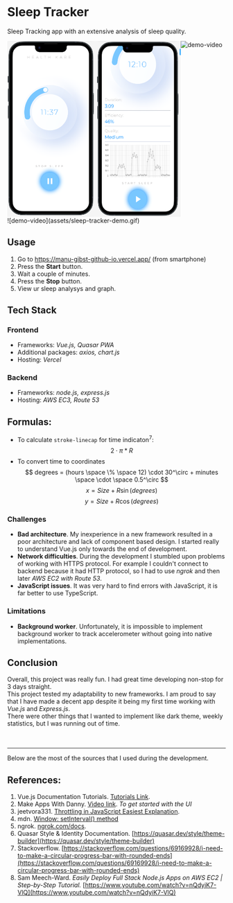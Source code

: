 # Sleep Tracker
<p>Sleep Tracking app with an extensive analysis of sleep quality.</p>
<div style="display: flex;">
<img src="assets/image.png" alt="screenshot-1" width="200" />
<img src="assets/image-1.png" alt="screenshot-2" width="200" />
<img src="assets/sleep-tracker-demo.gif" alt="demo-video" width="200" />
</div>
![demo-video](assets/sleep-tracker-demo.gif)

## Usage
1. Go to https://manu-gibst-github-io.vercel.app/ (from smartphone)
2. Press the **Start** button.
3. Wait a couple of minutes. 
4. Press the **Stop** button. 
5. View ur sleep analysys and graph. 
## Tech Stack
### Frontend
- Frameworks: *Vue.js, Quasar PWA*
- Additional packages: *axios, chart.js*
- Hosting: *Vercel*
### Backend
- Frameworks: *node.js, express.js*
- Hosting: *AWS EC3, Route 53*

## Formulas:
* To calculate `stroke-linecap` for time indicaton$^7$:
$$
2 \cdot \pi * R
$$
* To convert time to coordinates
$$
degrees = (hours \space \% \space 12) \cdot 30^\circ + minutes \space \cdot \space 0.5^\circ
$$
$$
x = Size + R \sin(degrees)
$$
$$
y = Size + R \cos(degrees)
$$

### Challenges
- **Bad architecture**. My inexperience in a new framework resulted in a poor architecture and lack of component based design. I started really to understand Vue.js only towards the end of development. 
- **Network difficulties**. During the development I stumbled upon problems of working with HTTPS protocol. For example I couldn't connect to backend because it had HTTP protocol, so I had to use *ngrok* and then later *AWS EC2 with Route 53*. 
- **JavaScript issues**. It was very hard to find errors with JavaScript, it is far better to use TypeScript. 
### Limitations
- **Background worker**. Unfortunately, it is impossible to implement background worker to track accelerometer without going into native implementations. 
## Conclusion
Overall, this project was really fun. I had great time developing non-stop for 3 days straight. <br>
This project tested my adaptability to new frameworks. I am proud to say that I have made a decent app despite it being my first time working with *Vue.js* and *Express.js*. <br>
There were other things that I wanted to implement like dark theme, weekly statistics, but I was running out of time. 
<br><br><br>
<hr>
Below are the most of the sources that I used during the development. 

## References:
1. Vue.js Documentation Tutorials. [Tutorials Link](https://vuejs.org/tutorial/). 
2. Make Apps With Danny. [Video link](https://www.youtube.com/watch?v=PjCqsf87Z1Y). *To get started with the UI*
3. jeetvora331. [Throttling in JavaScript Easiest Explanation](https://dev.to/jeetvora331/throttling-in-javascript-easiest-explanation-1081). 
4. mdn. [Window: setInterval() method](https://developer.mozilla.org/en-US/docs/Web/API/Window/setInterval)
5. ngrok. [ngrok.com/docs](https://ngrok.com/docs). 
6. Quasar Style & Identity Documentation. [https://quasar.dev/style/theme-builder](https://quasar.dev/style/theme-builder)
7. Stackoverflow. [https://stackoverflow.com/questions/69169928/i-need-to-make-a-circular-progress-bar-with-rounded-ends](https://stackoverflow.com/questions/69169928/i-need-to-make-a-circular-progress-bar-with-rounded-ends)
8. Sam Meech-Ward. *Easily Deploy Full Stack Node.js Apps on AWS EC2 | Step-by-Step Tutorial.* [https://www.youtube.com/watch?v=nQdyiK7-VlQ](https://www.youtube.com/watch?v=nQdyiK7-VlQ)